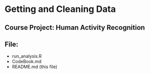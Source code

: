 # Getting and Cleaning Data

Course Project: Human Activity Recognition
----------------------------------------

File:
------

* run_analysis.R
* CodeBook.md
* README.md (this file)
